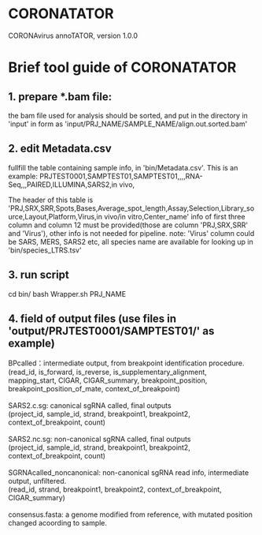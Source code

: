 # CORONATATOR
CORONAvirus annoTATOR, version 1.0.0

# Brief tool guide of CORONATATOR
## 1. prepare *.bam file:
the bam file used for analysis should be sorted, and put in the directory in 'input' in form as 'input/PRJ_NAME/SAMPLE_NAME/align.out.sorted.bam'

## 2. edit Metadata.csv
fullfill the table containing sample info, in 'bin/Metadata.csv'. This is an example:
PRJTEST0001,SAMPTEST01,SAMPTEST01,,,,RNA-Seq,,,PAIRED,ILLUMINA,SARS2,in vivo,

The header of this table is 'PRJ,SRX,SRR,Spots,Bases,Average_spot_length,Assay,Selection,Library_source,Layout,Platform,Virus,in vivo/in vitro,Center_name'
info of first three column and column 12 must be provided(those are column 'PRJ,SRX,SRR' and 'Virus'), other info is not needed for pipeline.
note: 'Virus' column could be SARS, MERS, SARS2 etc, all species name are available for looking up in 'bin/species_LTRS.tsv'

## 3. run script
cd bin/
bash Wrapper.sh PRJ_NAME

## 4. field of output files (use files in 'output/PRJTEST0001/SAMPTEST01/' as example)
BPcalled：intermediate output, from breakpoint identification procedure. \
(read_id, is_forward, is_reverse, is_supplementary_alignment, mapping_start, CIGAR, CIGAR_summary, breakpoint_position, breakpoint_position_of_mate, context_of_breakpoint) \
\
SARS2.c.sg: canonical sgRNA called, final outputs \
(project_id, sample_id, strand, breakpoint1, breakpoint2, context_of_breakpoint, count) \
\
SARS2.nc.sg: non-canonical sgRNA called, final outputs \
(project_id, sample_id, strand, breakpoint1, breakpoint2, context_of_breakpoint, count) \
\
SGRNAcalled_noncanonical: non-canonical sgRNA read info, intermediate output, unfiltered. \
(read_id, strand, breakpoint1, breakpoint2, context_of_breakpoint, CIGAR_summary) \
\
consensus.fasta: a genome modified from reference, with mutated position changed acoording to sample.

 
